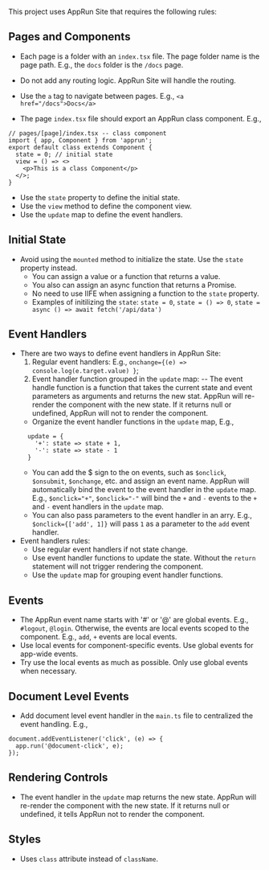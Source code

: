 This project uses AppRun Site that requires the following rules:

## Pages and Components

- Each page is a folder with an `index.tsx` file. The page folder name is the page path. E.g., the `docs` folder is the `/docs` page.
- Do not add any routing logic. AppRun Site will handle the routing.
- Use the `a` tag to navigate between pages. E.g., `<a href="/docs">Docs</a>`

- The page `index.tsx` file should export an AppRun class component. E.g.,
```tsx
// pages/[page]/index.tsx -- class component
import { app, Component } from 'apprun';
export default class extends Component {
  state = 0; // initial state
  view = () => <>
    <p>This is a class Component</p>
  </>;
}
```
- Use the `state` property to define the initial state.
- Use the `view` method to define the component view.
- Use the `update` map to define the event handlers.

## Initial State

- Avoid using the `mounted` method to initialize the state. Use the `state` property instead.
  - You can assign a value or a function that returns a value.
  - You also can assign an async function that returns a Promise.
  - No need to use IIFE when assigning a function to the `state` property.
  - Examples of initilizing the `state`: `state = 0`, `state = () => 0`, `state = async () => await fetch('/api/data')`


## Event Handlers

- There are two ways to define event handlers in AppRun Site:
  1. Regular event handlers: E.g., `onchange={(e) => console.log(e.target.value) }`; 
  2. Event handler function grouped in the `update` map:
    -- The event handle function is a function that takes the current state and event parameters as arguments and returns the new stat. AppRun will re-render the component with the new state. If it returns null or undefined, AppRun will not to render the component.
    - Organize the event handler functions in the `update` map, E.g.,
    ```tsx    
      update = {
        '+': state => state + 1,
        '-': state => state - 1
      }
    ```
    - You can add the $ sign to the on events, such as `$onclick`, `$onsubmit`, `$onchange`, etc. and assign an event name. AppRun will automatically bind the event to the event handler in the `update` map. E.g., `$onclick="+"`, `$onclick="-"` will bind the `+` and `-` events to the `+` and `-` event handlers in the `update` map.
    - You can also pass parameters to the event handler in an arry. E.g., `$onclick={['add', 1]}` will pass `1` as a parameter to the `add` event handler.
- Event handlers rules:
  - Use regular event handlers if not state change.
  - Use event handler functions to update the state. Without the `return` statement will not trigger rendering the component.
  - Use the `update` map for grouping event handler functions.

## Events
- The AppRun event name starts with '#' or '@' are global events. E.g., `#logout`, `@login`. Otherwise, the events are local events scoped to the component. E.g., `add`, `+` events are local events.
- Use local events for component-specific events. Use global events for app-wide events.
- Try use the local events as much as possible. Only use global events when necessary.

## Document Level Events

- Add document level event handler in the `main.ts` file to centralized the event handling. E.g.,

```tsx
document.addEventListener('click', (e) => {
  app.run('@document-click', e);
});
```


## Rendering Controls

- The event handler in the `update` map returns the new state. AppRun will re-render the component with the new state. If it returns null or undefined, it tells AppRun not to render the component.

## Styles

- Uses `class` attribute instead of `className`.